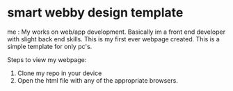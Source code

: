 # smart webby design template
me : My works on web/app development. Basically im a front end developer with slight back end skills.
This is my first ever webpage created. This is a simple template for only pc's.

Steps to view my webpage:
1. Clone my repo in your device
2. Open the html file with any of the appropriate browsers.

